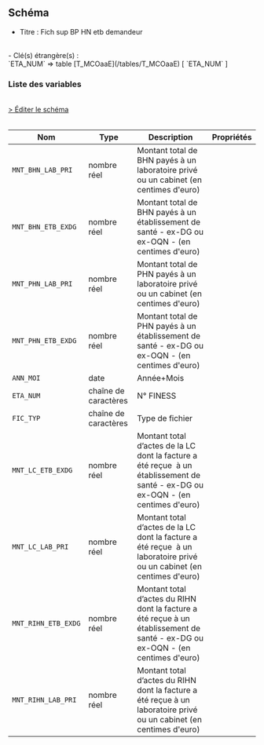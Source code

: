 ## Schéma

- Titre : Fich sup BP HN etb demandeur
<br />
- Clé(s) étrangère(s) : <br />
`ETA_NUM` => table [T_MCOaaE](/tables/T_MCOaaE) [ `ETA_NUM` ]<br />

### Liste des variables
<br />
<div>
    <a href="https://gitlab.com/healthdatahub/schema-snds/edit/master/schemas/PMSI%20MCO/T_MCOaaSUP_BPHNC.json"  
    arget="_blank" rel="noopener noreferrer">> Éditer le schéma</a>
    <OutboundLink />
</div>
<br />

Nom|Type|Description|Propriétés
-|-|-|-
`MNT_BHN_LAB_PRI`|nombre réel|Montant total de BHN payés à un laboratoire privé ou un cabinet (en centimes d&#x27;euro)||
`MNT_BHN_ETB_EXDG`|nombre réel|Montant total de BHN payés à un établissement de santé - ex-DG ou ex-OQN - (en centimes d&#x27;euro)||
`MNT_PHN_LAB_PRI`|nombre réel|Montant total de PHN payés à un laboratoire privé ou un cabinet (en centimes d&#x27;euro)||
`MNT_PHN_ETB_EXDG`|nombre réel|Montant total de PHN payés à un établissement de santé - ex-DG ou ex-OQN - (en centimes d&#x27;euro)||
`ANN_MOI`|date|Année+Mois||
`ETA_NUM`|chaîne de caractères|N° FINESS||
`FIC_TYP`|chaîne de caractères|Type de fichier||
`MNT_LC_ETB_EXDG`|nombre réel|Montant total d’actes de la LC dont la facture a été reçue  à un établissement de santé - ex-DG ou ex-OQN - (en centimes d&#x27;euro)||
`MNT_LC_LAB_PRI`|nombre réel|Montant total d’actes de la LC dont la facture a été reçue  à un laboratoire privé ou un cabinet (en centimes d&#x27;euro)||
`MNT_RIHN_ETB_EXDG`|nombre réel|Montant total d’actes du RIHN dont la facture a été reçue à un établissement de santé - ex-DG ou ex-OQN - (en centimes d&#x27;euro)||
`MNT_RIHN_LAB_PRI`|nombre réel|Montant total d’actes du RIHN dont la facture a été reçue à un laboratoire privé ou un cabinet (en centimes d&#x27;euro)||

